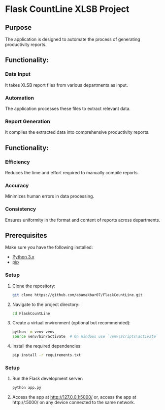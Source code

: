 # Flask CountLine XLSB Project

## Purpose

The application is designed to automate the process of generating productivity reports.

## Functionality:

### Data Input
It takes XLSB report files from various departments as input.

### Automation
The application processes these files to extract relevant data.

### Report Generation
It compiles the extracted data into comprehensive productivity reports.

## Functionality:

### Efficiency
Reduces the time and effort required to manually compile reports.

### Accuracy
Minimizes human errors in data processing.

### Consistency
Ensures uniformity in the format and content of reports across departments.

## Prerequisites
Make sure you have the following installed:
- [Python 3.x](https://www.python.org/)
- [pip](https://pip.pypa.io/en/stable/)

### Setup

1. Clone the repository:
    ```bash
    git clone https://github.com/abamakbar07/FlaskCountLine.git
    ``` 
2. Navigate to the project directory:
    ```bash
    cd FlaskCountLine
    ```
3. Create a virtual environment (optional but recommended):
    ```bash
    python -m venv venv
    source venv/bin/activate  # On Windows use `venv\Scripts\activate`
    ```
4. Install the required dependencies:
    ```bash
    pip install -r requirements.txt
    ```

### Setup

1. Run the Flask development server:
    ```bash
    python app.py
    ``` 
2. Access the app at http://127.0.0.1:5000/ or, access the app at http://<your-computer-ip>:5000/ on any device connected to the same network.


